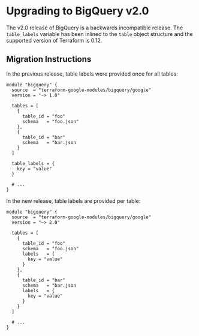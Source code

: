# Upgrading to BigQuery v2.0

The v2.0 release of BigQuery is a backwards incompatible release. The `table_labels` variable has been inlined to the `table` object structure and the supported version of Terraform is 0.12.

## Migration Instructions

In the previous release, table labels were provided once for all tables:

```hcl
module "bigquery" {
  source  = "terraform-google-modules/bigquery/google"
  version = "~> 1.0"

  tables = [
    {
      table_id = "foo"
      schema   = "foo.json"
    },
    {
      table_id = "bar"
      schema   = "bar.json
    }
  ]

  table_labels = {
    key = "value"
  }

  # ...
}
```

In the new release, table labels are provided per table:

```hcl
module "bigquery" {
  source  = "terraform-google-modules/bigquery/google"
  version = "~> 2.0"

  tables = [
    {
      table_id = "foo"
      schema   = "foo.json"
      labels   = {
        key = "value"
      }
    },
    {
      table_id = "bar"
      schema   = "bar.json
      labels   = {
        key = "value"
      }
    }
  ]

  # ...
}
```

